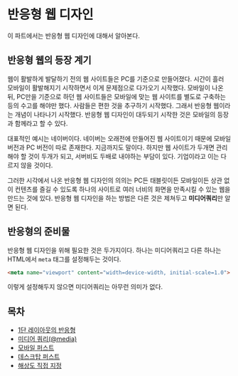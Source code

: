 # 반응형 웹 디자인
이 파트에서는 반응형 웹 디자인에 대해서 알아본다.

## 반응형 웹의 등장 계기
웹이 활발하게 발달하기 전의 웹 사이트들은 PC를 기준으로 만들어졌다. 시간이 흘러 모바일이 활발해지기 시작하면서 이게 문제점으로 다가오기 시작했다. 모바일이 나온 뒤, PC만을 기준으로 하던 웹 사이트들은 모바일에 맞는 웹 사이트를 별도로 구축하는 등의 수고를 해야만 했다. 사람들은 편한 것을 추구하기 시작했다. 그래서 반응형 웹이라는 개념이 나타나기 시작했다. 반응형 웹 디자인이 대두되기 시작한 것은 모바일의 등장과 함께라고 할 수 있다.

대표적인 예시는 네이버이다. 네이버는 오래전에 만들어진 웹 사이트이기 때문에 모바일 버전과 PC 버전이 따로 존재한다. 지금까지도 말이다. 하지만 웹 사이트가 두개면 관리해야 할 것이 두개가 되고, 서버비도 두배로 내야하는 부담이 있다. 기업이라고 이는 다르지 않을 것이다.

그러한 시각에서 나온 반응형 웹 디자인의 의의는 PC든 태블릿이든 모바일이든 상관 없이 컨텐츠를 즐길 수 있도록 하나의 사이트로 여러 너비의 화면을 만족시킬 수 있는 웹을 만드는 것에 있다. 반응형 웹 디자인을 하는 방법은 다른 것은 제쳐두고 **미디어쿼리**만 알면 된다.

## 반응형의 준비물
반응형 웹 디자인을 위해 필요한 것은 두가지이다. 하나는 미디어쿼리고 다른 하나는 HTML에서 `meta` 태그를 설정해두는 것이다.

```html
<meta name="viewport" content="width=device-width, initial-scale=1.0">
```

이렇게 설정해두지 않으면 미디어쿼리는 아무런 의미가 없다.
## 목차
+ [1단 레이아웃의 반응형](./17.1.one-layout-site.md)
+ [미디어 쿼리(@media)](./17.2.media-query.md)
+ [모바일 퍼스트]()
+ [데스크탑 퍼스트]()
+ [해상도 직접 지정]()